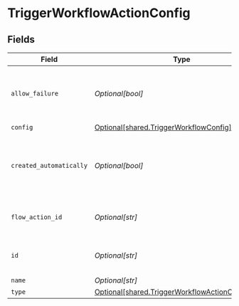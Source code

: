 # TriggerWorkflowActionConfig


## Fields

| Field                                                                                                          | Type                                                                                                           | Required                                                                                                       | Description                                                                                                    | Example                                                                                                        |
| -------------------------------------------------------------------------------------------------------------- | -------------------------------------------------------------------------------------------------------------- | -------------------------------------------------------------------------------------------------------------- | -------------------------------------------------------------------------------------------------------------- | -------------------------------------------------------------------------------------------------------------- |
| `allow_failure`                                                                                                | *Optional[bool]*                                                                                               | :heavy_minus_sign:                                                                                             | Whether to stop execution in a failed state if this action fails                                               |                                                                                                                |
| `config`                                                                                                       | [Optional[shared.TriggerWorkflowConfig]](undefined/models/shared/triggerworkflowconfig.md)                     | :heavy_minus_sign:                                                                                             | N/A                                                                                                            |                                                                                                                |
| `created_automatically`                                                                                        | *Optional[bool]*                                                                                               | :heavy_minus_sign:                                                                                             | Flag indicating whether the action was created automatically or manually                                       |                                                                                                                |
| `flow_action_id`                                                                                               | *Optional[str]*                                                                                                | :heavy_minus_sign:                                                                                             | N/A                                                                                                            | 9ec3711b-db63-449c-b894-54d5bb622a8f                                                                           |
| `id`                                                                                                           | *Optional[str]*                                                                                                | :heavy_minus_sign:                                                                                             | N/A                                                                                                            | 9ec3711b-db63-449c-b894-54d5bb622a8f                                                                           |
| `name`                                                                                                         | *Optional[str]*                                                                                                | :heavy_minus_sign:                                                                                             | N/A                                                                                                            |                                                                                                                |
| `type`                                                                                                         | [Optional[shared.TriggerWorkflowActionConfigType]](undefined/models/shared/triggerworkflowactionconfigtype.md) | :heavy_minus_sign:                                                                                             | N/A                                                                                                            |                                                                                                                |